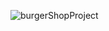 ![burgerShopProject](https://github.com/user-attachments/assets/1872e962-86c3-4389-84ba-d321124e0820)
